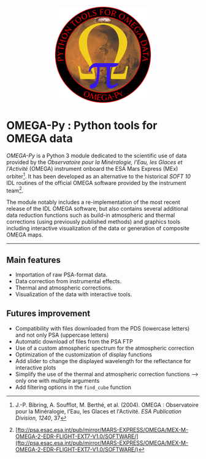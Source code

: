<!--![version](https://img.shields.io/badge/version-2.4-blue)-->
<!--![pythonversion](https://img.shields.io/badge/Python-3.7+-blue)-->
<!--[![DOI](https://zenodo.org/badge/349763849.svg)](https://zenodo.org/badge/latestdoi/349763849)-->

<p align="center">
<img width="250" height="250" src="logo_omegapy_small2.png">
</p>

# OMEGA-Py : Python tools for OMEGA data

<!--Importation and display of OMEGA/MEx observations in Python 3, based on the IDL *SOFT10* routines developped in the IAS planetary team.-->

<!--!!! warning "Disclaimer"-->
<!--    This module is not the official software distributed by the OMEGA team.-->

<!-- > **Disclaimer:** This module is not the official software distributed by the OMEGA team.-->

*OMEGA-Py* is a Python 3 module dedicated to the scientific use of data
provided by the *Observatoire pour la Minéralogie, l'Eau, les Glaces et
l'Activité* (OMEGA) instrument onboard the ESA Mars Express (MEx) orbiter[^1].
It has been developed as an alternative to the historical *SOFT 10* IDL routines
of the official OMEGA software provided by the instrument team[^2].

The module notably includes a re-implementation of the most recent release of
the IDL OMEGA software, but also contains several additional data reduction
functions such as build-in atmospheric and thermal corrections (using
previously published methods) and graphics tools including interactive
visualization of the data or generation of composite OMEGA maps.

[^1]: J.-P. Bibring, A. Soufflot, M. Berthé, et al. (2004). 
OMEGA : Observatoire pour la Minéralogie, l'Eau, les Glaces et l'Activité.
*ESA Publication Division, 1240*, 37

[^2]: [ftp://psa.esac.esa.int/pub/mirror/MARS-EXPRESS/OMEGA/MEX-M-OMEGA-2-EDR-FLIGHT-EXT7-V1.0/SOFTWARE/](ftp://psa.esac.esa.int/pub/mirror/MARS-EXPRESS/OMEGA/MEX-M-OMEGA-2-EDR-FLIGHT-EXT7-V1.0/SOFTWARE/)

-------------
## Main features
 - Importation of raw PSA-format data.
 - Data correction from instrumental effects.
 - Thermal and atmospheric corrections.
 - Visualization of the data with interactive tools.

## Futures improvement
 - Compatibility with files downloaded from the PDS (lowercase letters) and not only PSA (uppercase letters)
 - Automatic download of files from the PSA FTP
 - Use of a custom atmospheric spectrum for the atmospheric correction
 - Optimization of the customization of display functions
 - Add slider to change the displayed wavelength for the reflectance for interactive plots
 - Simplify the use of the thermal and atmospheric correction functions --> only one with multiple arguments
 - Add filtering options in the `find_cube` function

